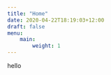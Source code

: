 ```yaml
---
title: "Home"
date: 2020-04-22T18:19:03+12:00
draft: false
menu:
    main:
        weight: 1
---
```


hello